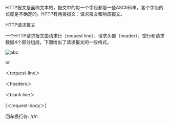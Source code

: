 HTTP报文是面向文本的，报文中的每一个字段都是一些ASCII码串，各个字段的长度是不确定的。HTTP有两类报文：请求报文和响应报文。

HTTP请求报文

一个HTTP请求报文由请求行（request line）、请求头部（header）、空行和请求数据4个部分组成，下图给出了请求报文的一般格式。

![abc](https://raw.github.com/hackerjs/hackerjs/master/HTTP/images/2012072810301161.png)

or

＜request-line＞

＜headers＞

＜blank line＞

[＜request-body＞]

回车换行符: /r/n
